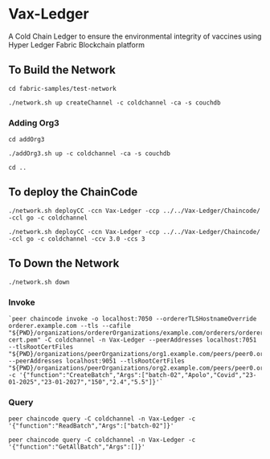 # Vax-Ledger
A Cold Chain Ledger to ensure the environmental integrity of vaccines using Hyper Ledger Fabric Blockchain platform


## To Build the Network
```
cd fabric-samples/test-network
```
```
./network.sh up createChannel -c coldchannel -ca -s couchdb
```
### Adding Org3
```
cd addOrg3
```
```
./addOrg3.sh up -c coldchannel -ca -s couchdb
```
```
cd ..
```
## To deploy the ChainCode
```
./network.sh deployCC -ccn Vax-Ledger -ccp ../../Vax-Ledger/Chaincode/ -ccl go -c coldchannel 
```
```
./network.sh deployCC -ccn Vax-Ledger -ccp ../../Vax-Ledger/Chaincode/ -ccl go -c coldchannel -ccv 3.0 -ccs 3
```

## To Down the Network
```
./network.sh down
```
### Invoke
```
`peer chaincode invoke -o localhost:7050 --ordererTLSHostnameOverride orderer.example.com --tls --cafile "${PWD}/organizations/ordererOrganizations/example.com/orderers/orderer.example.com/msp/tlscacerts/tlsca.example.com-cert.pem" -C coldchannel -n Vax-Ledger --peerAddresses localhost:7051 --tlsRootCertFiles "${PWD}/organizations/peerOrganizations/org1.example.com/peers/peer0.org1.example.com/tls/ca.crt" --peerAddresses localhost:9051 --tlsRootCertFiles "${PWD}/organizations/peerOrganizations/org2.example.com/peers/peer0.org2.example.com/tls/ca.crt" -c '{"function":"CreateBatch","Args":["batch-02","Apolo","Covid","23-01-2025","23-01-2027","150","2.4","5.5"]}'`

```

### Query
```
peer chaincode query -C coldchannel -n Vax-Ledger -c '{"function":"ReadBatch","Args":["batch-02"]}'
```
```
peer chaincode query -C coldchannel -n Vax-Ledger -c '{"function":"GetAllBatch","Args":[]}'
```
